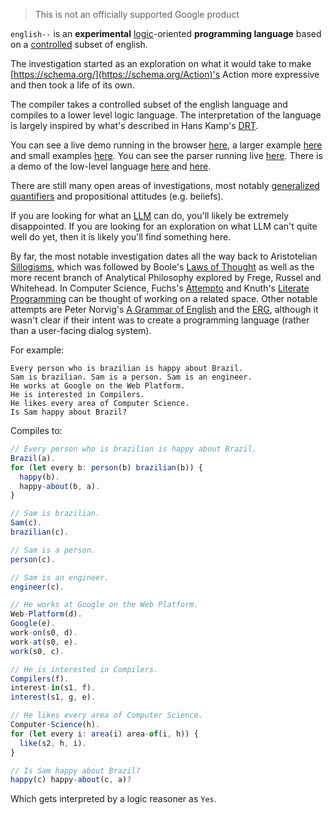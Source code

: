 > This is not an officially supported Google product

`english--` is an **experimental** [logic](https://en.wikipedia.org/wiki/Logic_programming)-oriented **programming language** based on a [controlled](https://en.wikipedia.org/wiki/Controlled_natural_language) subset of english. 

The investigation started as an exploration on what it would take to make [https://schema.org/](https://schema.org/Action)'s Action more expressive and then took a life of its own.

The compiler takes a controlled subset of the english language and compiles to a lower level logic language. The interpretation of the language is largely inspired by what's described in Hans Kamp's [DRT](https://en.wikipedia.org/wiki/Discourse_representation_theory).

You can see a live demo running in the browser [here](https://code.sgo.to/2021/07/02/english--.html), a larger example [here](https://code.sgo.to/2021/01/06/brazil.html) and small examples [here](https://code.sgo.to/2020/09/16/semantics.html). You can see the parser running live [here](https://code.sgo.to/2020/08/31/syntactic-theory.html). There is a demo of the low-level language [here](https://code.sgo.to/2021/05/14/natural-deduction.html) and [here](https://code.sgo.to/2021/07/01/kinship.html).

There are still many open areas of investigations, most notably [generalized quantifiers](https://code.sgo.to/2020/09/09/the-relational-theory-of-determiners.html) and propositional attitudes (e.g. beliefs).

If you are looking for what an [LLM](https://en.wikipedia.org/wiki/Large_language_model) can do, you'll likely be extremely disappointed. If you are looking for an exploration on what LLM can't quite well do yet, then it is likely you'll find something here. 

By far, the most notable investigation dates all the way back to Aristotelian [Sillogisms](https://en.wikipedia.org/wiki/Syllogism), which was followed by Boole's [Laws of Thought](https://en.wikipedia.org/wiki/The_Laws_of_Thought) as well as the more recent branch of Analytical Philosophy explored by Frege, Russel and Whitehead. In Computer Science, Fuchs's [Attempto](https://en.wikipedia.org/wiki/Attempto_Controlled_English) and Knuth's [Literate Programming](https://www-cs-faculty.stanford.edu/~knuth/lp.html) can be thought of working on a related space. Other notable attempts are Peter Norvig's [A Grammar of English](https://github.com/norvig/paip-lisp/blob/main/docs/chapter21.md) and the [ERG](https://github.com/delph-in/erg), although it wasn't clear if their intent was to create a programming language (rather than a user-facing dialog system).

For example:

```
Every person who is brazilian is happy about Brazil.
Sam is brazilian. Sam is a person. Sam is an engineer.
He works at Google on the Web Platform.
He is interested in Compilers.
He likes every area of Computer Science.
Is Sam happy about Brazil?
```

Compiles to:

```javascript
// Every person who is brazilian is happy about Brazil.
Brazil(a).
for (let every b: person(b) brazilian(b)) {
  happy(b).
  happy-about(b, a).
}

// Sam is brazilian.
Sam(c).
brazilian(c).

// Sam is a person.
person(c).

// Sam is an engineer.
engineer(c).

// He works at Google on the Web Platform.
Web-Platform(d).
Google(e).
work-on(s0, d).
work-at(s0, e).
work(s0, c).

// He is interested in Compilers.
Compilers(f).
interest-in(s1, f).
interest(s1, g, e).

// He likes every area of Computer Science.
Computer-Science(h).
for (let every i: area(i) area-of(i, h)) {
  like(s2, h, i).
}

// Is Sam happy about Brazil?
happy(c) happy-about(c, a)?
```

Which gets interpreted by a logic reasoner as `Yes`.
